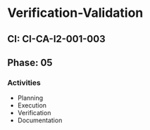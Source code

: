 # Verification-Validation

## CI: CI-CA-I2-001-003
## Phase: 05

### Activities
- Planning
- Execution
- Verification
- Documentation
